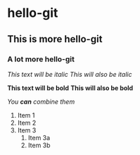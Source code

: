 # hello-git
## This is more hello-git
### A lot more hello-git

*This text will be italic*
_This will also be italic_

**This text will be bold**
__This will also be bold__

_You **can** combine them_


1. Item 1
1. Item 2
1. Item 3
   1. Item 3a
   1. Item 3b

